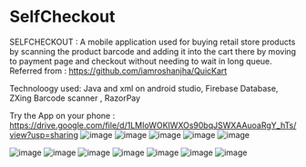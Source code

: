 # SelfCheckout
SELFCHECKOUT : A mobile application used for buying retail store products by scanning the product barcode and adding it into the cart there by moving to payment page and checkout without needing to wait in long queue.  
Referred from : https://github.com/iamroshanjha/QuicKart

Technoloogy used: 
Java and xml on android studio,
Firebase Database,
ZXing Barcode scanner ,
RazorPay

Try the App on your phone :  https://drive.google.com/file/d/1LMIoWOKIWXOs90bqJSWXAAuoaRgY_hTs/view?usp=sharing
![image](https://github.com/pratik096096/SelfCheckout/assets/145003488/73696309-e897-495d-b341-b60511a55e29)
![image](https://github.com/pratik096096/SelfCheckout/assets/145003488/96417c7f-fc5f-430d-aa05-a2406423bec8)
![image](https://github.com/pratik096096/SelfCheckout/assets/145003488/48a7de31-15f1-4146-b83c-00169cdcfb27)
![image](https://github.com/pratik096096/SelfCheckout/assets/145003488/ca785392-90f3-4237-aa7c-13d5146e4327)
![image](https://github.com/pratik096096/SelfCheckout/assets/145003488/16a81b09-fbb7-4e72-ad47-6081b5bb8add)

![image](https://github.com/pratik096096/SelfCheckout/assets/145003488/2c076e3f-3817-442f-b618-a9e6025384c9)
![image](https://github.com/pratik096096/SelfCheckout/assets/145003488/9a0dbe78-bd9f-4ecf-b689-4db2e3feeb30)
![image](https://github.com/pratik096096/SelfCheckout/assets/145003488/1894e284-8664-4291-831f-72aecea99a89)
![image](https://github.com/pratik096096/SelfCheckout/assets/145003488/167fe8bb-0f52-45da-8638-404e45c937d2)
![image](https://github.com/pratik096096/SelfCheckout/assets/145003488/92593ba6-50c4-41f6-9962-a9f392a2f548)
![image](https://github.com/pratik096096/SelfCheckout/assets/145003488/2c530e7a-e076-4d59-8d97-bef190d368d8)
![image](https://github.com/pratik096096/SelfCheckout/assets/145003488/bceb9064-bcf3-406a-8479-82d517dd468a)






